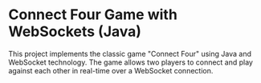 # Connect Four Game with WebSockets (Java)

This project implements the classic game "Connect Four" using Java and WebSocket technology. The game allows two players to connect and play against each other in real-time over a WebSocket connection.


